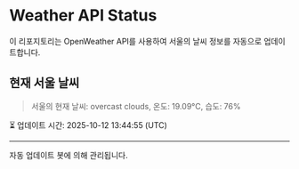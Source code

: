 
# Weather API Status

이 리포지토리는 OpenWeather API를 사용하여 서울의 날씨 정보를 자동으로 업데이트합니다.

## 현재 서울 날씨
> 서울의 현재 날씨: overcast clouds, 온도: 19.09°C, 습도: 76%

⏳ 업데이트 시간: 2025-10-12 13:44:55 (UTC)

---
자동 업데이트 봇에 의해 관리됩니다.
